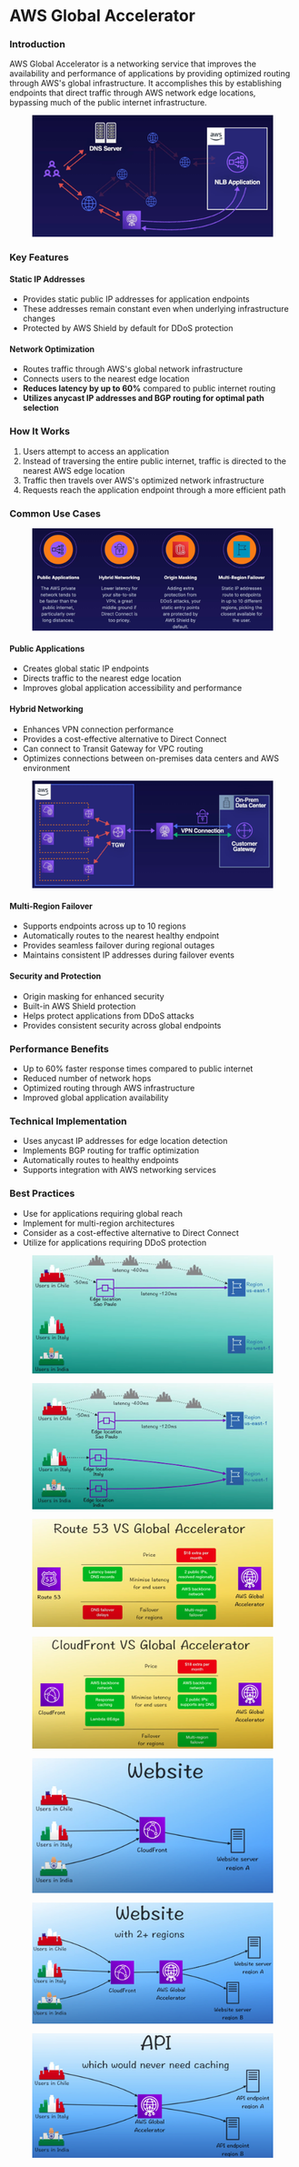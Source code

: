 # AWS Global Accelerator

### Introduction

AWS Global Accelerator is a networking service that improves the availability and performance of applications by providing optimized routing through AWS's global infrastructure. It accomplishes this by establishing endpoints that direct traffic through AWS network edge locations, bypassing much of the public internet infrastructure.

<figure><img src="../../../.gitbook/assets/image (118).png" alt=""><figcaption></figcaption></figure>

### Key Features

#### Static IP Addresses

* Provides static public IP addresses for application endpoints
* These addresses remain constant even when underlying infrastructure changes
* Protected by AWS Shield by default for DDoS protection

#### Network Optimization

* Routes traffic through AWS's global network infrastructure
* Connects users to the nearest edge location
* **Reduces latency by up to 60%** compared to public internet routing
* **Utilizes anycast IP addresses and BGP routing for optimal path selection**

### How It Works

1. Users attempt to access an application
2. Instead of traversing the entire public internet, traffic is directed to the nearest AWS edge location
3. Traffic then travels over AWS's optimized network infrastructure
4. Requests reach the application endpoint through a more efficient path

### Common Use Cases

<figure><img src="../../../.gitbook/assets/image (120).png" alt=""><figcaption></figcaption></figure>

#### Public Applications

* Creates global static IP endpoints
* Directs traffic to the nearest edge location
* Improves global application accessibility and performance

#### Hybrid Networking

* Enhances VPN connection performance
* Provides a cost-effective alternative to Direct Connect
* Can connect to Transit Gateway for VPC routing
* Optimizes connections between on-premises data centers and AWS environment

<figure><img src="../../../.gitbook/assets/image (119).png" alt=""><figcaption></figcaption></figure>

#### Multi-Region Failover

* Supports endpoints across up to 10 regions
* Automatically routes to the nearest healthy endpoint
* Provides seamless failover during regional outages
* Maintains consistent IP addresses during failover events

#### Security and Protection

* Origin masking for enhanced security
* Built-in AWS Shield protection
* Helps protect applications from DDoS attacks
* Provides consistent security across global endpoints

### Performance Benefits

* Up to 60% faster response times compared to public internet
* Reduced number of network hops
* Optimized routing through AWS infrastructure
* Improved global application availability

### Technical Implementation

* Uses anycast IP addresses for edge location detection
* Implements BGP routing for traffic optimization
* Automatically routes to healthy endpoints
* Supports integration with AWS networking services

### Best Practices

* Use for applications requiring global reach
* Implement for multi-region architectures
* Consider as a cost-effective alternative to Direct Connect
* Utilize for applications requiring DDoS protection

<figure><img src="../../../.gitbook/assets/image.png" alt=""><figcaption></figcaption></figure>

<figure><img src="../../../.gitbook/assets/image (1).png" alt=""><figcaption></figcaption></figure>

<figure><img src="../../../.gitbook/assets/image (2).png" alt=""><figcaption></figcaption></figure>

<figure><img src="../../../.gitbook/assets/image (3).png" alt=""><figcaption></figcaption></figure>

<figure><img src="../../../.gitbook/assets/image (4).png" alt=""><figcaption></figcaption></figure>

<figure><img src="../../../.gitbook/assets/image (5).png" alt=""><figcaption></figcaption></figure>

<figure><img src="../../../.gitbook/assets/image (145).png" alt=""><figcaption></figcaption></figure>
